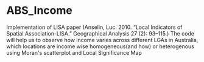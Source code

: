 # ABS_Income
Implementation of LISA paper (Anselin, Luc. 2010. “Local Indicators of Spatial Association-LISA.” Geographical Analysis 27 (2): 93–115.)
The code will help us to observe how income varies across different LGAs in Australia, which locations are income wise homogeneous(and how) or heterogenous using Moran's scatterplot and Local Significance Map
